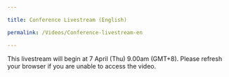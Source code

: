```yaml
---

title: Conference Livestream (English)

permalink: /Videos/Conference-livestream-en

---
```


This livestream will begin at 7 April (Thu) 9.00am (GMT+8). Please refresh your browser if you are unable to access the video.
